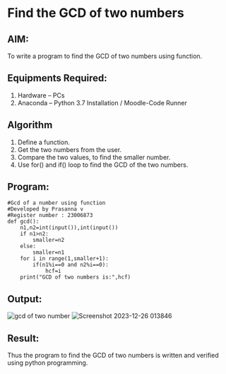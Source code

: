 # Find the GCD of two numbers

## AIM:
To write a program to find the GCD of two numbers using function.

## Equipments Required:
1. Hardware – PCs
2. Anaconda – Python 3.7 Installation / Moodle-Code Runner

## Algorithm
1. Define a function.
2. Get the two numbers from the user.
3. Compare the two values, to find the smaller number.
4. Use for() and if() loop to find the GCD of the two numbers.

## Program:
```
#Gcd of a number using function
#Developed by Prasanna v
#Register number : 23006873
def gcd():
    n1,n2=int(input()),int(input())
    if n1>n2:
        smaller=n2
    else:
        smaller=n1
    for i in range(1,smaller+1):
        if(n1%i==0 and n2%i==0):
            hcf=i
    print("GCD of two numbers is:",hcf)
```

## Output:
![gcd of two number](gcd.png)
![Screenshot 2023-12-26 013846](https://github.com/prasannavenkat01/GCD-of-two-numbers/assets/150702500/9fdfd084-81ca-4d98-a198-92d6421b5773)



## Result:
Thus the program to find the GCD of two numbers is written and verified using python programming.
